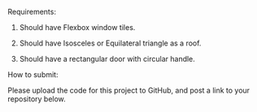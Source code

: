 Requirements:

1. Should have Flexbox window tiles.

2. Should have Isosceles or Equilateral triangle as a roof.

3. Should have a rectangular door with circular handle.

How to submit:

Please upload the code for this project to GitHub, and post a link to your repository below.

